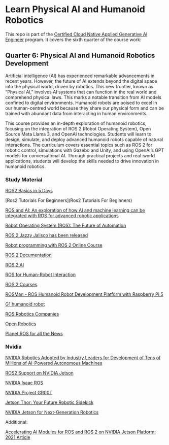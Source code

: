 # Learn Physical AI and Humanoid Robotics

This repo is part of the [Certified Cloud Native Applied Generative AI Engineer](https://docs.google.com/document/d/15usu1hkrrRLRjcq_3nCTT-0ljEcgiC44iSdvdqrCprk/edit?usp=sharing) program. It covers the sixth quarter of the course work:

## Quarter 6: Physical AI and Humanoid Robotics Development

Artificial intelligence (AI) has experienced remarkable advancements in recent years. However, the future of AI extends beyond the digital space into the physical world, driven by robotics. This new frontier, known as “Physical AI,” involves AI systems that can function in the real world and comprehend physical laws. This marks a notable transition from AI models confined to digital environments. Humanoid robots are poised to excel in our human-centred world because they share our physical form and can be trained with abundant data from interacting in human environments.

This course provides an in-depth exploration of humanoid robotics, focusing on the integration of ROS 2 (Robot Operating System), Open Source Meta Llama 3, and OpenAI technologies. Students will learn to design, simulate, and deploy advanced humanoid robots capable of natural interactions. The curriculum covers essential topics such as ROS 2 for robotic control, simulations with Gazebo and Unity, and using OpenAI’s GPT models for conversational AI. Through practical projects and real-world applications, students will develop the skills needed to drive innovation in humanoid robotics.

### Study Material

[ROS2 Basics in 5 Days](https://app.theconstruct.ai/Desktop/)

[Ros2 Tutorials For Beginners](Ros2 Tutorials For Beginners)

[ROS and AI: An exploration of how AI and machine learning can be integrated with ROS for advanced robotic applications](https://bootcampai.medium.com/ros-and-ai-an-exploration-of-how-ai-and-machine-learning-can-be-integrated-with-ros-for-advanced-2711a4d0fa37)

[Robot Operating System (ROS): The Future of Automation](https://www.geeksforgeeks.org/robot-operating-system-ros-the-future-of-automation/)

[ROS 2 Jazzy Jalisco has been released](https://www.linkedin.com/feed/update/urn:li:activity:7199428461860462592/)

[Robot programming with ROS 2 Online Course](https://www.youtube.com/playlist?list=PL9R2s5XMUJUMrBar9WkCkY-oBbvG3DltF)

[ROS 2 Documentation](https://docs.ros.org/en/jazzy/index.html)

[ROS 2 AI](https://github.com/fujitatomoya/ros2ai)

[ROS for Human-Robot Interaction](https://wiki.ros.org/hri)

[ROS 2 Courses](http://www.robotigniteacademy.com/open-classes/)


[ROSMan - ROS Humanoid Robot Development Platform with Raspberry Pi 5](https://thinkrobotics.com/products/rosman)

[G1 humanoid robot](https://www.generationrobots.com/en/404241-g1-humanoid-robot.html)

[ROS Robotics Companies](https://github.com/vmayoral/ros-robotics-companies)

[Open Robotics](https://www.openrobotics.org/)

[Planet ROS for all the News](https://planet.ros.org/)

### Nvidia

[NVIDIA Robotics Adopted by Industry Leaders for Development of Tens of Millions of AI-Powered Autonomous Machines](https://nvidianews.nvidia.com/news/robotics-industry-development-ai-autonomous-machines)

[ROS2 Support on NVIDIA Jetson](https://nvidia-ai-iot.github.io/ros2_jetson/)

[NVIDIA Isaac ROS](https://developer.nvidia.com/isaac/ros)

[NVIDIA Project GR00T](https://developer.nvidia.com/project-gr00t)

[Jetson Thor: Your Future Robotic Sidekick](https://www.ignitepathways.org/post/jetson-thor)

[NVIDIA Jetson for Next-Generation Robotics](https://www.nvidia.com/en-us/autonomous-machines/embedded-systems/)

Additional:

[Accelerating AI Modules for ROS and ROS 2 on NVIDIA Jetson Platform: 2021 Article](https://developer.nvidia.com/blog/accelerating-ai-modules-for-ros-and-ros-2-on-jetson/)

